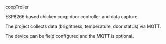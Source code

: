 coopTroller

ESP8266 based chicken coop door controller and data capture.

The project collects data (brightness, temperature, door status) via
MQTT. 

The device can be field configured and the MQTT is optional.

